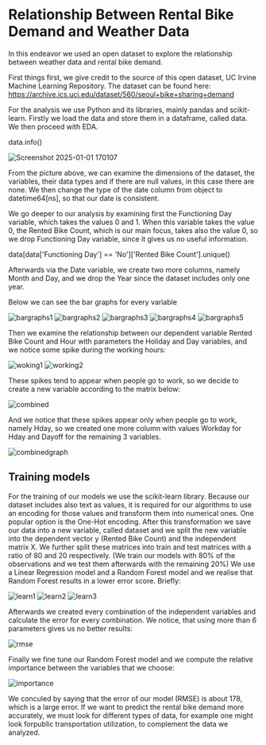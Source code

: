 # Relationship Between Rental Bike Demand and Weather Data

In this endeavor we used an open dataset to explore the relationship between weather data and rental bike demand.

First things first, we give credit to the source of this open dataset, UC Irvine Machine Learning Repository. The dataset can be found here: https://archive.ics.uci.edu/dataset/560/seoul+bike+sharing+demand

For the analysis we use Python and its libraries, mainly pandas and scikit-learn. Firstly we load the data and store them in a dataframe, called data. We then proceed with EDA.

data.info()

![Screenshot 2025-01-01 170107](https://github.com/user-attachments/assets/310b7f83-efaf-4dcc-893e-e6a703db2e12)

From the picture above, we can examine the dimensions of the dataset, the variables, their data types and if there are null values, in this case there are none. We then change the type of the date column from object to datetime64[ns], so that our date is consistent.

We go deeper to our analysis by examining first the Functioning Day variable, which takes the values 0 and 1. When this variable takes the value 0, the Rented Bike Count, which is our main focus, takes also the value 0, so we drop Functioning Day variable, since it gives us no useful information.

data[data['Functioning Day'] == 'No']['Rented Bike Count'].unique()

Afterwards via the Date variable, we create two more columns, namely Month and Day, and we drop the Year since the dataset includes only one year.

Below we can see the bar graphs for every variable

![bargraphs1](https://github.com/user-attachments/assets/481f990f-f734-4b44-82fc-9615560e6d66)
![bargraphs2](https://github.com/user-attachments/assets/eb9434fa-1a9c-4bf3-80ca-6f33c9add14a)
![bargraphs3](https://github.com/user-attachments/assets/b144329c-207e-4df8-9325-c370854ccfba)
![bargraphs4](https://github.com/user-attachments/assets/78453953-62f6-4468-a4f4-2054b7760181)
![bargraphs5](https://github.com/user-attachments/assets/b205eb0f-e0aa-44c8-b897-140041e48ecb)

Then we examine the relationship between our dependent variable Rented Bike Count and Hour with parameters the Holiday and Day variables, and we notice some spike during the working hours:

![woking1](https://github.com/user-attachments/assets/814c720e-c6b4-4caa-9562-597c183592d2)
![working2](https://github.com/user-attachments/assets/2f7f5136-9654-4f2c-b410-ce74ba8720de)

These spikes tend to appear when people go to work, so we decide to create a new variable according to the matrix below:

![combined](https://github.com/user-attachments/assets/65470c5b-8687-47b0-a145-0b979266807e)

And we notice that these spikes appear only when people go to work, namely Hday, so we created one more column with values Workday for Hday and Dayoff for the remaining 3 variables.

![combinedgraph](https://github.com/user-attachments/assets/7e54f28c-84b6-4d8e-bc9b-b4751129da65)

## Training models

For the training of our models we use the scikit-learn library. Because our dataset includes also text as values, it is required for our algorithms to use an encoding for those values and transform them into numerical ones. One popular option is the One-Hot encoding.
After this transformation we save our data into a new variable, called dataset and we split the new variable into the dependent vector y (Rented Bike Count) and the independent matrix X.
We further split these matrices into train and test matrices with a ratio of 80 and 20 respectively. (We train our models with 80% of the observations and we test them afterwards with the remaining 20%)
We use a Linear Regression model and a Random Forest model and we realise that Random Forest results in a lower error score.
Briefly:

![learn1](https://github.com/user-attachments/assets/bc12aec2-420e-472d-9397-675c01d190e5)
![learn2](https://github.com/user-attachments/assets/72c93796-4646-41bf-8839-1324c26d85b4)
![learn3](https://github.com/user-attachments/assets/8dab87b3-8c97-4ce1-87f8-c3506a0c3f24)

Afterwards we created every combination of the independent variables and calculate the error for every combination. We notice, that using more than 6 parameters gives us no better results:

![rmse](https://github.com/user-attachments/assets/7fef9451-eb3a-4b73-b520-87191029e116)

Finally we fine tune our Random Forest model and we compute the relative importance between the variables that we choose:

![importance](https://github.com/user-attachments/assets/747026e2-a284-410b-b49c-5ee1457687a2)

We conculed by saying that the error of our model (RMSE) is about 178, which is a large error. If we want to predict the rental bike demand more accurately, we must look for different types of data, for example one might look forpublic transportation utilization, to complement the data we analyzed.

